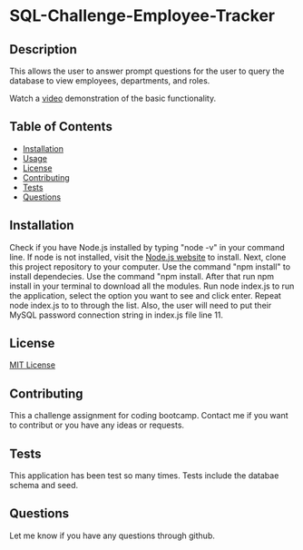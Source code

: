 # SQL-Challenge-Employee-Tracker

## Description

This allows the user to answer prompt questions for the user to query the database to view employees, departments, and roles.

Watch a [video](https://drive.google.com/file/d/1rXKqm7DibptWGKw8jJeDXg6gYtEpoj0W/view?usp=sharing) demonstration of the basic functionality.


## Table of Contents

* [Installation](#installation)
* [Usage](#usage)
* [License](#license)
* [Contributing](#contributing)
* [Tests](#tests)
* [Questions](#questions)

## Installation

Check if you have Node.js installed by typing "node -v" in your command line. If node is not installed, visit the [Node.js website](https://nodejs.org/en) to install. Next, clone this project repository to your computer. Use the command "npm install" to install dependecies. Use the command "npm install. After that run npm install in your terminal to download all the modules. Run node index.js to run the application, select the option you want to see and click enter. Repeat node index.js to to through the list. Also, the user will need to put their MySQL password connection string in index.js file line 11.


## License

[MIT License](https://opensource.org/licenses/MIT)


## Contributing

This a challenge assignment for coding bootcamp. Contact me if you want to contribut or you have any ideas or requests.


## Tests
This application has been test so many times. Tests include the databae schema and seed. 


## Questions
Let me know if you have any questions through github. 
